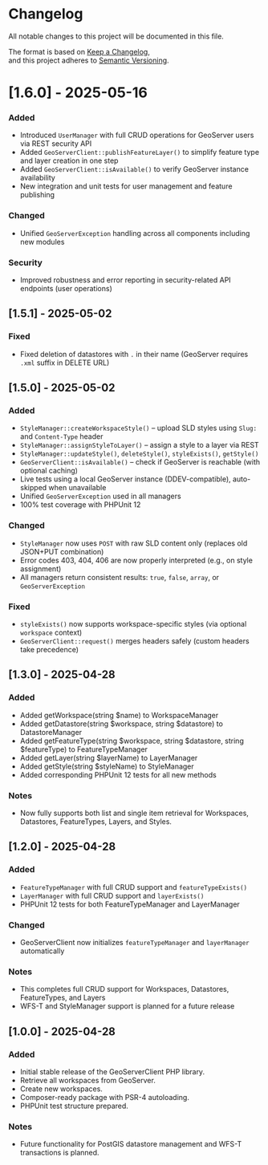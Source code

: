 # Changelog

All notable changes to this project will be documented in this file.

The format is based on [Keep a Changelog](https://keepachangelog.com/en/1.0.0/),  
and this project adheres to [Semantic Versioning](https://semver.org/spec/v2.0.0.html).

# [1.6.0] - 2025-05-16

### Added
- Introduced `UserManager` with full CRUD operations for GeoServer users via REST security API
- Added `GeoServerClient::publishFeatureLayer()` to simplify feature type and layer creation in one step
- Added `GeoServerClient::isAvailable()` to verify GeoServer instance availability
- New integration and unit tests for user management and feature publishing

### Changed
- Unified `GeoServerException` handling across all components including new modules

### Security
- Improved robustness and error reporting in security-related API endpoints (user operations)

## [1.5.1] - 2025-05-02

### Fixed
- Fixed deletion of datastores with `.` in their name (GeoServer requires `.xml` suffix in DELETE URL)

## [1.5.0] - 2025-05-02

### Added
- `StyleManager::createWorkspaceStyle()` – upload SLD styles using `Slug:` and `Content-Type` header
- `StyleManager::assignStyleToLayer()` – assign a style to a layer via REST
- `StyleManager::updateStyle()`, `deleteStyle()`, `styleExists()`, `getStyle()`
- `GeoServerClient::isAvailable()` – check if GeoServer is reachable (with optional caching)
- Live tests using a local GeoServer instance (DDEV-compatible), auto-skipped when unavailable
- Unified `GeoServerException` used in all managers
- 100% test coverage with PHPUnit 12

### Changed
- `StyleManager` now uses `POST` with raw SLD content only (replaces old JSON+PUT combination)
- Error codes 403, 404, 406 are now properly interpreted (e.g., on style assignment)
- All managers return consistent results: `true`, `false`, `array`, or `GeoServerException`

### Fixed
- `styleExists()` now supports workspace-specific styles (via optional `workspace` context)
- `GeoServerClient::request()` merges headers safely (custom headers take precedence)

## [1.3.0] - 2025-04-28
### Added
- Added getWorkspace(string $name) to WorkspaceManager
- Added getDatastore(string $workspace, string $datastore) to DatastoreManager
- Added getFeatureType(string $workspace, string $datastore, string $featureType) to FeatureTypeManager
- Added getLayer(string $layerName) to LayerManager
- Added getStyle(string $styleName) to StyleManager
- Added corresponding PHPUnit 12 tests for all new methods

### Notes
- Now fully supports both list and single item retrieval for Workspaces, Datastores, FeatureTypes, Layers, and Styles.

## [1.2.0] - 2025-04-28
### Added
- `FeatureTypeManager` with full CRUD support and `featureTypeExists()`
- `LayerManager` with full CRUD support and `layerExists()`
- PHPUnit 12 tests for both FeatureTypeManager and LayerManager

### Changed
- GeoServerClient now initializes `featureTypeManager` and `layerManager` automatically

### Notes
- This completes full CRUD support for Workspaces, Datastores, FeatureTypes, and Layers
- WFS-T and StyleManager support is planned for a future release

## [1.0.0] - 2025-04-28
### Added
- Initial stable release of the GeoServerClient PHP library.
- Retrieve all workspaces from GeoServer.
- Create new workspaces.
- Composer-ready package with PSR-4 autoloading.
- PHPUnit test structure prepared.

### Notes
- Future functionality for PostGIS datastore management and WFS-T transactions is planned.
